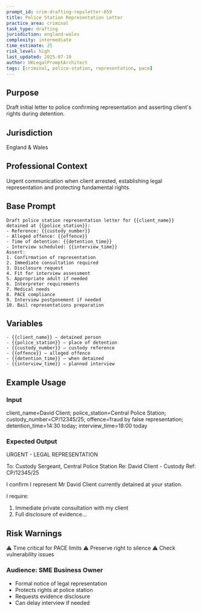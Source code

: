 ```yaml
---
prompt_id: crim-drafting-repsletter-059
title: Police Station Representation Letter
practice_area: criminal
task_type: drafting
jurisdiction: england-wales
complexity: intermediate
time_estimate: 25
risk_level: high
last_updated: 2025-07-10
author: UKLegalPromptArchitect
tags: [criminal, police-station, representation, pace]
---
```


## Purpose
Draft initial letter to police confirming representation and asserting client's rights during detention.

## Jurisdiction
England & Wales

## Professional Context
Urgent communication when client arrested, establishing legal representation and protecting fundamental rights.

## Base Prompt
```text
Draft police station representation letter for {{client_name}} detained at {{police_station}}:
- Reference: {{custody_number}}
- Alleged offence: {{offence}}
- Time of detention: {{detention_time}}
- Interview scheduled: {{interview_time}}
Assert:
1. Confirmation of representation
2. Immediate consultation required
3. Disclosure request
4. Fit for interview assessment
5. Appropriate adult if needed
6. Interpreter requirements
7. Medical needs
8. PACE compliance
9. Interview postponement if needed
10. Bail representations preparation
```

## Variables
```text
- {{client_name}} – detained person
- {{police_station}} – place of detention
- {{custody_number}} – custody reference
- {{offence}} – alleged offence
- {{detention_time}} – when detained
- {{interview_time}} – planned interview
```

## Example Usage
### Input
client_name=David Client; police_station=Central Police Station; custody_number=CP/12345/25; offence=fraud by false representation; detention_time=14:30 today; interview_time=18:00 today

### Expected Output
URGENT - LEGAL REPRESENTATION

To: Custody Sergeant, Central Police Station
Re: David Client - Custody Ref: CP/12345/25

I confirm I represent Mr David Client currently detained at your station.

I require:
1. Immediate private consultation with my client
2. Full disclosure of evidence...

## Risk Warnings
⚠️ Time critical for PACE limits
⚠️ Preserve right to silence
⚠️ Check vulnerability issues

### Audience: SME Business Owner
- Formal notice of legal representation
- Protects rights at police station
- Requests evidence disclosure
- Can delay interview if needed
